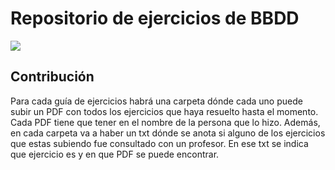# Repositorio de ejercicios de BBDD

<img src="https://github.com/martinamster/Bbdd-Matrix/blob/main/images/logo-fcenuba.png">

## Contribución

Para cada guía de ejercicios habrá una carpeta dónde cada uno puede subir un PDF con todos los ejercicios que haya resuelto hasta el momento. Cada PDF tiene que tener en el nombre de la persona que lo hizo.
Además, en cada carpeta va a haber un txt dónde se anota si alguno de los ejercicios que estas subiendo fue consultado con un profesor. En ese txt se indica que ejercicio es y en que PDF se puede encontrar. 
